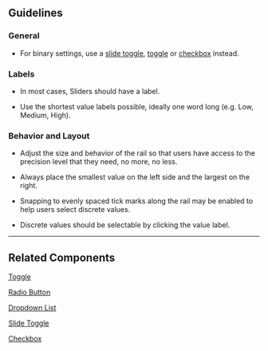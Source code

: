 ## Guidelines

### General

-   For binary settings, use a [slide toggle](#/styles/form-controls/slide-toggle), [toggle](#/components/FlatSelect) or [checkbox](#/components/Checkbox) instead.

### Labels

-   In most cases, Sliders should have a label.

-   Use the shortest value labels possible, ideally one word long (e.g. Low, Medium, High).

### Behavior and Layout

-   Adjust the size and behavior of the rail so that users have access to the precision level that they need, no more, no less.

-   Always place the smallest value on the left side and the largest on the right.

-   Snapping to evenly spaced tick marks along the rail may be enabled to help users select discrete values.

-   Discrete values should be selectable by clicking the value label.

---

## Related Components

[Toggle](#/components/FlatSelect)

[Radio Button](#/components/Radio)

[Dropdown List](#/components/DropdownSearch)

[Slide Toggle](#/styles/form-controls/slide-toggle)

[Checkbox](#/components/Checkbox)
